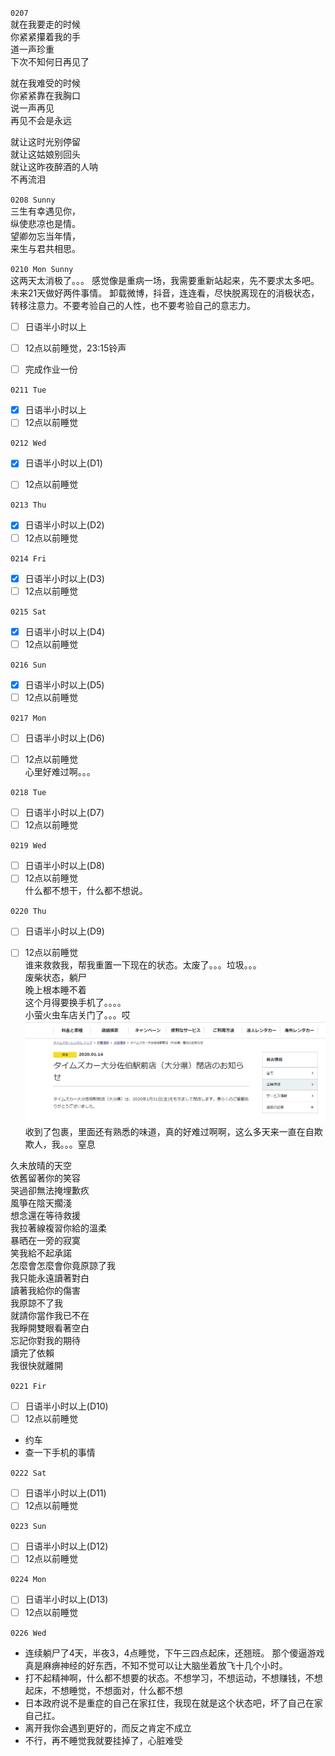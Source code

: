 ``0207``  
就在我要走的时候  
你紧紧攥着我的手  
道一声珍重  
下次不知何日再见了  

就在我难受的时候  
你紧紧靠在我胸口  
说一声再见  
再见不会是永远  

就让这时光别停留  
就让这姑娘别回头  
就让这昨夜醉酒的人呐   
不再流泪  

``0208 Sunny``  
三生有幸遇见你，  
纵使悲凉也是情。  
望卿勿忘当年情，  
来生与君共相思。


``0210 Mon Sunny``  
这两天太消极了。。。
感觉像是重病一场，我需要重新站起来，先不要求太多吧。未来21天做好两件事情。
卸载微博，抖音，连连看，尽快脱离现在的消极状态，转移注意力。不要考验自己的人性，也不要考验自己的意志力。  

- [ ] 日语半小时以上
- [ ] 12点以前睡觉，23:15铃声

- [ ] 完成作业一份

``0211 Tue``
- [X] 日语半小时以上
- [ ] 12点以前睡觉

``0212 Wed``
- [X] 日语半小时以上(D1)
- [ ] 12点以前睡觉


``0213 Thu``
- [X] 日语半小时以上(D2)
- [ ] 12点以前睡觉

``0214 Fri``
- [X] 日语半小时以上(D3)
- [ ] 12点以前睡觉

``0215 Sat``
- [X] 日语半小时以上(D4)
- [ ] 12点以前睡觉

``0216 Sun``
- [X] 日语半小时以上(D5)
- [ ] 12点以前睡觉

``0217 Mon``
- [ ] 日语半小时以上(D6)
- [ ] 12点以前睡觉      
 心里好难过啊。。。


``0218 Tue``
- [ ] 日语半小时以上(D7)
- [ ] 12点以前睡觉

``0219 Wed``
- [ ] 日语半小时以上(D8)
- [ ] 12点以前睡觉   
什么都不想干，什么都不想说。

``0220 Thu``
- [ ] 日语半小时以上(D9)
- [ ] 12点以前睡觉   
谁来救救我，帮我重置一下现在的状态。太废了。。。垃圾。。。   
废柴状态，躺尸    
晚上根本睡不着   
这个月得要换手机了。。。。    
小萤火虫车店关门了。。。哎  
![](https://github.com/BlackTunami/mission_escape.github.io/blob/master/timescar.png)  
收到了包裹，里面还有熟悉的味道，真的好难过啊啊，这么多天来一直在自欺欺人，我。。。窒息   


久未放晴的天空  
依舊留著你的笑容  
哭過卻無法掩埋歉疚  
風箏在陰天擱淺  
想念還在等待救援  
我拉著線複習你給的溫柔  
暴晒在一旁的寂寞  
笑我給不起承諾  
怎麼會怎麼會你竟原諒了我  
我只能永遠讀著對白  
讀著我給你的傷害  
我原諒不了我  
就請你當作我已不在  
我睜開雙眼看著空白  
忘記你對我的期待  
讀完了依賴  
我很快就離開  



``0221 Fir``
- [ ] 日语半小时以上(D10)
- [ ] 12点以前睡觉
- 约车  
- 查一下手机的事情  


``0222 Sat``
- [ ] 日语半小时以上(D11)
- [ ] 12点以前睡觉

``0223 Sun``
- [ ] 日语半小时以上(D12)
- [ ] 12点以前睡觉

``0224 Mon``
- [ ] 日语半小时以上(D13)
- [ ] 12点以前睡觉

``0226 Wed``
- 连续躺尸了4天，半夜3，4点睡觉，下午三四点起床，还翘班。
那个傻逼游戏真是麻痹神经的好东西，不知不觉可以让大脑坐着放飞十几个小时。
- 打不起精神啊，什么都不想要的状态。不想学习，不想运动，不想赚钱，不想起床，不想睡觉，不想面对，什么都不想
- 日本政府说不是重症的自己在家扛住，我现在就是这个状态吧，坏了自己在家自己扛。
- 离开我你会遇到更好的，而反之肯定不成立
- 不行，再不睡觉我就要挂掉了，心脏难受
